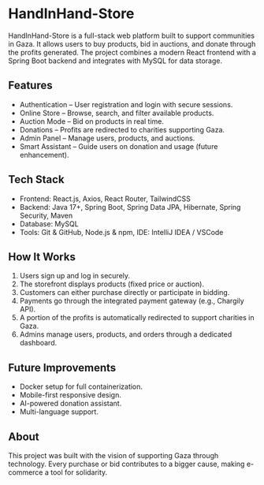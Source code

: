 # HandInHand-Store

HandInHand-Store is a full-stack web platform built to support communities in Gaza. It allows users to buy products, bid in auctions, and donate through the profits generated. The project combines a modern React frontend with a Spring Boot backend and integrates with MySQL for data storage.

## Features

* Authentication – User registration and login with secure sessions.
* Online Store – Browse, search, and filter available products.
* Auction Mode – Bid on products in real time.
* Donations – Profits are redirected to charities supporting Gaza.
* Admin Panel – Manage users, products, and auctions.
* Smart Assistant – Guide users on donation and usage (future enhancement).

## Tech Stack

* Frontend: React.js, Axios, React Router, TailwindCSS
* Backend: Java 17+, Spring Boot, Spring Data JPA, Hibernate, Spring Security, Maven
* Database: MySQL
* Tools: Git \& GitHub, Node.js \& npm, IDE: IntelliJ IDEA / VSCode

## How It Works

1. Users sign up and log in securely.
2. The storefront displays products (fixed price or auction).
3. Customers can either purchase directly or participate in bidding.
4. Payments go through the integrated payment gateway (e.g., Chargily API).
5. A portion of the profits is automatically redirected to support charities in Gaza.
6. Admins manage users, products, and orders through a dedicated dashboard.

## Future Improvements

* Docker setup for full containerization.
* Mobile-first responsive design.
* AI-powered donation assistant.
* Multi-language support.

## About

This project was built with the vision of supporting Gaza through technology. Every purchase or bid contributes to a bigger cause, making e-commerce a tool for solidarity.

